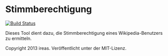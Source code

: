 # Stimmberechtigung

[![Build Status](https://travis-ci.org/tool-labs/RightToVote.png?branch=rewrite)](https://travis-ci.org/tool-labs/RightToVote)

Dieses Tool dient dazu, die Stimmberechtigung eines Wikipedia-Benutzers
zu ermitteln.

Copyright 2013 ireas. Veröffentlicht unter der MIT-Lizenz.

